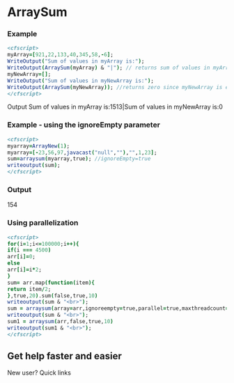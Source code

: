 # ArraySum

### Example

```coldfusion
<cfscript>
myArray=[921,22,133,40,345,58,-6];
WriteOutput("Sum of values in myArray is:");
WriteOutput(ArraySum(myArray) & "|"); // returns sum of values in myArray
myNewArray=[];
WriteOutput("Sum of values in myNewArray is:");
WriteOutput(ArraySum(myNewArray)); //returns zero since myNewArray is empty
</cfscript>
```
Output
Sum of values in myArray is:1513|Sum of values in myNewArray is:0
### Example - using the ignoreEmpty parameter

```coldfusion
<cfscript>
myarray=ArrayNew(1);
myarray=[-23,56,97,javacast("null",""),"",1,23];
sum=arraysum(myarray,true); //ignoreEmpty=true
writeoutput(sum);
</cfscript>
```
### Output
154
### Using parallelization
```coldfusion
<cfscript>
for(i=1;i<=100000;i++){
if(i === 4500)
arr[i]=0;
else
arr[i]=i*2;
}
sum= arr.map(function(item){
return item/2;
},true,20).sum(false,true,10)
writeoutput(sum & "<br>");
sum = arraysum(array=arr,ignoreempty=true,parallel=true,maxthreadcount=10)
writeoutput(sum & "<br>");
sum1 = arraysum(arr,false,true,10)
writeoutput(sum1 & "<br>");
</cfscript>
```
## Get help faster and easier
New user?
Quick links
